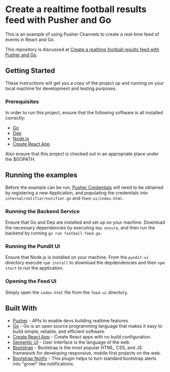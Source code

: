 # Create a realtime football results feed with Pusher and Go

This is an example of using Pusher Channels to create a real-time feed of events in React and Go.

This repository is discussed at [Create a realtime football results feed with Pusher and Go](https://pusher.com/tutorials/football-feed-go-react).

## Getting Started

These instructions will get you a copy of the project up and running on your local machine for development and testing purposes. 

### Prerequisites

In order to run this project, ensure that the following software is all installed correctly:

* [Go](https://golang.org/)
* [Dep](https://golang.github.io/dep/)
* [Node.js](https://nodejs.org/en/)
* [Create React App](https://github.com/facebook/create-react-app)

Also ensure that this project is checked out in an appropriate place under the $GOPATH.

## Running the examples

Before the example can be run, [Pusher Credentials](https://dashboard.pusher.com/) will need to be obtained by registering a new Application, and populating the credentials into `internal/notifier/notifier.go` and `feed-ui/index.html`. 

### Running the Backend Service

Ensure that Go and Dep are installed and set up on your machine. Download the necessary dependencies by executing `dep ensure`, and then run the backend by running `go run football-feed.go`.

### Running the Pundit UI

Ensure that Node.js is installed on your machine. From the `pundit-ui` directory execute `npm install` to download the depdendencies and then `npm start` to run the application.

### Opening the Feed UI

Simply open the `index.html` file from the `feed-ui` directory.

## Built With

* [Pusher](https://pusher.com/) - APIs to enable devs building realtime features
* [Go](https://golang.org/) - Go is an open source programming language that makes it easy to build simple, reliable, and efficient software.
* [Create React App](https://github.com/facebook/create-react-app) - Create React apps with no build configuration.
* [Semantic UI](https://react.semantic-ui.com/introduction) - User Interface is the language of the web
* [Bootstrap](https://getbootstrap.com/docs/3.3/) - Bootstrap is the most popular HTML, CSS, and JS framework for developing responsive, mobile first projects on the web.
* [Bootstrap Notify](http://bootstrap-notify.remabledesigns.com/) - This plugin helps to turn standard bootstrap alerts into "growl" like notifications.


